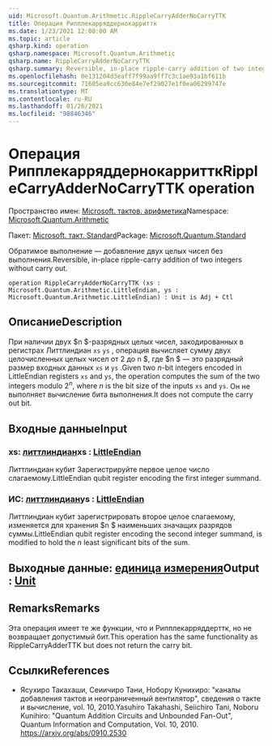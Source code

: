 ```yaml
---
uid: Microsoft.Quantum.Arithmetic.RippleCarryAdderNoCarryTTK
title: Операция Рипплекарряддернокарриттк
ms.date: 1/23/2021 12:00:00 AM
ms.topic: article
qsharp.kind: operation
qsharp.namespace: Microsoft.Quantum.Arithmetic
qsharp.name: RippleCarryAdderNoCarryTTK
qsharp.summary: Reversible, in-place ripple-carry addition of two integers without carry out.
ms.openlocfilehash: 0e131204d3eaff7f99aa9ff7c3c1ae93a1bf611b
ms.sourcegitcommit: 71605ea9cc630e84e7ef29027e1f0ea06299747e
ms.translationtype: MT
ms.contentlocale: ru-RU
ms.lasthandoff: 01/26/2021
ms.locfileid: "98846346"
---
```

# <a name="ripplecarryaddernocarryttk-operation"></a><span data-ttu-id="461dd-102">Операция Рипплекарряддернокарриттк</span><span class="sxs-lookup"><span data-stu-id="461dd-102">RippleCarryAdderNoCarryTTK operation</span></span>

<span data-ttu-id="461dd-103">Пространство имен: [Microsoft. тактов. арифметика](xref:Microsoft.Quantum.Arithmetic)</span><span class="sxs-lookup"><span data-stu-id="461dd-103">Namespace: [Microsoft.Quantum.Arithmetic](xref:Microsoft.Quantum.Arithmetic)</span></span>

<span data-ttu-id="461dd-104">Пакет: [Microsoft. такт. Standard](https://nuget.org/packages/Microsoft.Quantum.Standard)</span><span class="sxs-lookup"><span data-stu-id="461dd-104">Package: [Microsoft.Quantum.Standard](https://nuget.org/packages/Microsoft.Quantum.Standard)</span></span>


<span data-ttu-id="461dd-105">Обратимое выполнение — добавление двух целых чисел без выполнения.</span><span class="sxs-lookup"><span data-stu-id="461dd-105">Reversible, in-place ripple-carry addition of two integers without carry out.</span></span>

```qsharp
operation RippleCarryAdderNoCarryTTK (xs : Microsoft.Quantum.Arithmetic.LittleEndian, ys : Microsoft.Quantum.Arithmetic.LittleEndian) : Unit is Adj + Ctl
```


## <a name="description"></a><span data-ttu-id="461dd-106">Описание</span><span class="sxs-lookup"><span data-stu-id="461dd-106">Description</span></span>

<span data-ttu-id="461dd-107">При наличии двух $n $-разрядных целых чисел, закодированных в регистрах Литтлиндиан `xs` `ys` , операция вычисляет сумму двух целочисленных целых чисел от 2 до n $, где $n $ — это разрядный размер входных данных `xs` и `ys` .</span><span class="sxs-lookup"><span data-stu-id="461dd-107">Given two $n$-bit integers encoded in LittleEndian registers `xs` and `ys`, the operation computes the sum of the two integers modulo $2^n$, where $n$ is the bit size of the inputs `xs` and `ys`.</span></span> <span data-ttu-id="461dd-108">Он не выполняет вычисление бита выполнения.</span><span class="sxs-lookup"><span data-stu-id="461dd-108">It does not compute the carry out bit.</span></span>

## <a name="input"></a><span data-ttu-id="461dd-109">Входные данные</span><span class="sxs-lookup"><span data-stu-id="461dd-109">Input</span></span>

### <a name="xs--littleendian"></a><span data-ttu-id="461dd-110">xs: [литтлиндиан](xref:Microsoft.Quantum.Arithmetic.LittleEndian)</span><span class="sxs-lookup"><span data-stu-id="461dd-110">xs : [LittleEndian](xref:Microsoft.Quantum.Arithmetic.LittleEndian)</span></span>

<span data-ttu-id="461dd-111">Литтлиндиан кубит Зарегистрируйте первое целое число слагаемому.</span><span class="sxs-lookup"><span data-stu-id="461dd-111">LittleEndian qubit register encoding the first integer summand.</span></span>


### <a name="ys--littleendian"></a><span data-ttu-id="461dd-112">ИС: [литтлиндиан](xref:Microsoft.Quantum.Arithmetic.LittleEndian)</span><span class="sxs-lookup"><span data-stu-id="461dd-112">ys : [LittleEndian](xref:Microsoft.Quantum.Arithmetic.LittleEndian)</span></span>

<span data-ttu-id="461dd-113">Литтлиндиан кубит зарегистрировать второе целое слагаемому, изменяется для хранения $n $ наименьших значащих разрядов суммы.</span><span class="sxs-lookup"><span data-stu-id="461dd-113">LittleEndian qubit register encoding the second integer summand, is modified to hold the $n$ least significant bits of the sum.</span></span>



## <a name="output--unit"></a><span data-ttu-id="461dd-114">Выходные данные: [единица измерения](xref:microsoft.quantum.lang-ref.unit)</span><span class="sxs-lookup"><span data-stu-id="461dd-114">Output : [Unit](xref:microsoft.quantum.lang-ref.unit)</span></span>



## <a name="remarks"></a><span data-ttu-id="461dd-115">Remarks</span><span class="sxs-lookup"><span data-stu-id="461dd-115">Remarks</span></span>

<span data-ttu-id="461dd-116">Эта операция имеет те же функции, что и Рипплекарряддерттк, но не возвращает допустимый бит.</span><span class="sxs-lookup"><span data-stu-id="461dd-116">This operation has the same functionality as RippleCarryAdderTTK but does not return the carry bit.</span></span>

## <a name="references"></a><span data-ttu-id="461dd-117">Ссылки</span><span class="sxs-lookup"><span data-stu-id="461dd-117">References</span></span>

- <span data-ttu-id="461dd-118">Ясухиро Такахаши, Сеиичиро Тани, Нобору Кунихиро: "каналы добавления тактов и неограниченный вентилятор", сведения о такте и вычисление, vol. 10, 2010.</span><span class="sxs-lookup"><span data-stu-id="461dd-118">Yasuhiro Takahashi, Seiichiro Tani, Noboru Kunihiro: "Quantum Addition Circuits and Unbounded Fan-Out", Quantum Information and Computation, Vol. 10, 2010.</span></span>
  https://arxiv.org/abs/0910.2530
